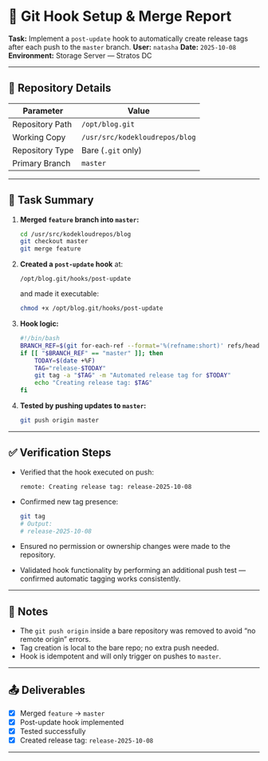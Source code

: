 # 🧾 Git Hook Setup & Merge Report

**Task:** Implement a `post-update` hook to automatically create release tags after each push to the `master` branch.
**User:** `natasha`
**Date:** `2025-10-08`
**Environment:** Storage Server — Stratos DC

---

## 🔧 Repository Details

| Parameter       | Value                                |
| --------------- | ------------------------------------ |
| Repository Path | `/opt/blog.git`                      |
| Working Copy    | `/usr/src/kodekloudrepos/blog`       |
| Repository Type | Bare (`.git` only)                   |
| Primary Branch  | `master`                             |

---

## 🧩 Task Summary

1. **Merged `feature` branch into `master`:**

   ```bash
   cd /usr/src/kodekloudrepos/blog
   git checkout master
   git merge feature
   ```

2. **Created a `post-update` hook** at:

   ```
   /opt/blog.git/hooks/post-update
   ```

   and made it executable:

   ```bash
   chmod +x /opt/blog.git/hooks/post-update
   ```

3. **Hook logic:**

   ```bash
   #!/bin/bash
   BRANCH_REF=$(git for-each-ref --format='%(refname:short)' refs/heads/master)
   if [[ "$BRANCH_REF" == "master" ]]; then
       TODAY=$(date +%F)
       TAG="release-$TODAY"
       git tag -a "$TAG" -m "Automated release tag for $TODAY"
       echo "Creating release tag: $TAG"
   fi
   ```

4. **Tested by pushing updates to `master`:**

   ```bash
   git push origin master
   ```

---

## ✅ Verification Steps

* Verified that the hook executed on push:

  ```
  remote: Creating release tag: release-2025-10-08
  ```
* Confirmed new tag presence:

  ```bash
  git tag
  # Output:
  # release-2025-10-08
  ```
* Ensured no permission or ownership changes were made to the repository.
* Validated hook functionality by performing an additional push test — confirmed automatic tagging works consistently.

---

## 🧠 Notes

* The `git push origin` inside a bare repository was removed to avoid “no remote origin” errors.
* Tag creation is local to the bare repo; no extra push needed.
* Hook is idempotent and will only trigger on pushes to `master`.

---

## 📤 Deliverables

* [x] Merged `feature` → `master`
* [x] Post-update hook implemented
* [x] Tested successfully
* [x] Created release tag: `release-2025-10-08`

---
